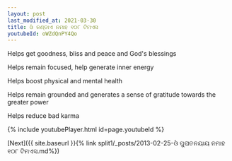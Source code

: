 ```yaml
---
layout: post
last_modified_at: 2021-03-30
title: ଓଁ ନଣ୍ଡାଏ ନମାହ ୧୦୮ ଟିମଏସ
youtubeId: oWZdQnPY4Qo
---
```

 
 
Helps get goodness, bliss and peace and God's blessings
 
Helps remain focused, help generate inner energy 
 
Helps boost physical and mental health 
 
Helps remain grounded and generates a sense of gratitude towards the greater power 
 
Helps reduce bad karma
 
 
 
 


{% include youtubePlayer.html id=page.youtubeId %}
 
[Next]({{ site.baseurl }}{% link  split1/_posts/2013-02-25-ଓଁ ପୁରାତନୟାୟ ନମାହ ୧୦୮ ଟିମଏସ.md%})
 
